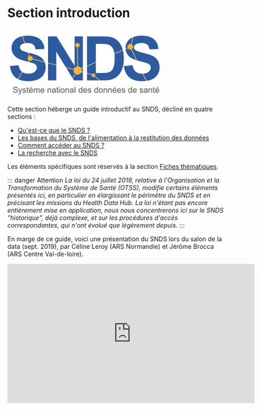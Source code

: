 # Section introduction
<!-- SPDX-License-Identifier: MPL-2.0 -->

![le SNDS](../files/images/logo/logoSNDS.jpg)


Cette section héberge un guide introductif au SNDS, décliné en quatre sections :
- [Qu'est-ce que le SNDS ?](01-snds.md)
- [Les bases du SNDS, de l'alimentation à la restitution des données](02-bases-snds.md)
- [Comment accéder au SNDS ?](03-acces-snds.md)
- [La recherche avec le SNDS](04-recherche-snds.md)

Les éléments spécifiques sont réservés à la section [Fiches thématiques](../fiches/README.md).


::: danger Attention
_La loi du 24 juillet 2019, relative à l'Organisation et la Transformation du Système de Santé (OTSS), modifie certains éléments présentés ici, en particulier en élargissant le périmètre du SNDS et en précisant les missions du Health Data Hub.
La loi n'étant pas encore entièrement mise en application, nous nous concentrerons ici sur le SNDS "historique", déjà complexe, et sur les procédures d'accès correspondantes, qui n'ont évolué que légèrement depuis._
:::

En marge de ce guide, voici une présentation du SNDS lors du salon de la data (sept. 2019), par Céline Leroy (ARS Normandie) et Jérôme Brocca (ARS Centre Val-de-loire).

<iframe width="560" height="315" src="https://www.youtube-nocookie.com/embed/6xYtk04S7k8?start=58" frameborder="0" allow="accelerometer; autoplay; encrypted-media; gyroscope; picture-in-picture" allowfullscreen></iframe>
